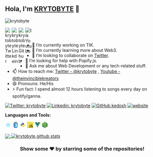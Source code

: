 ## Hola, I'm [KRYTOBYTE](https://kedosh.github.io) 👋

<p align="left"> <img src="https://komarev.com/ghpvc/?username=Kedosh&label=Views&color=blue&style=plastic" alt="krytobyte" /> </p>

<a href="https://twitter.com/krytobyte">
  <img align="left" alt="krytobyte Twitter" width="22px" src="https://cdn.jsdelivr.net/npm/simple-icons@v3/icons/twitter.svg" />
</a>
<a href="https://www.linkedin.com/in/developer-kedosh">
  <img align="left" alt="krytobyte Linkdein" width="22px" src="https://cdn.jsdelivr.net/npm/simple-icons@v3/icons/linkedin.svg" />
</a>
<a href="https://github.com/kedosh">
  <img align="left" alt="krytobyte Github" width="22px" src="https://cdn.jsdelivr.net/npm/simple-icons@v3/icons/github.svg" />
</a>

<a href="https://www.youtube.com/channel/UCT3Ok1Z4t72Sa_wbqhNnCUg/">
  <img align="left" alt="tik Youtube" width="22px" src="https://cdn.jsdelivr.net/npm/simple-icons@v3/icons/youtube.svg" />
</a>

<br/>
<br/>


- 🔭 I’m currently working on TIK.
- 🌱 I’m currently learning more about Web3.
- 👯 I’m looking to collaborate on [Twitter](https://twitter.com/krytobyte).
- 🤔 I’m looking for help with Popify.js.
- 💬 Ask me about Web Development or any tech-related stuff.
- 📫 How to reach me: [Twitter - @krytobyte](https://twitter.com/krytobyte) , [Youtube - @theinvinciblekreators](https://www.youtube.com/channel/UCT3Ok1Z4t72Sa_wbqhNnCUg/)
- 😄 Pronouns: He/His
- ⚡ Fun fact: I spend almost 12 hours listening to songs every day on spotify/ganna.

[![Twitter: krytobyte](https://img.shields.io/twitter/follow/krytobyte?style=social)](https://twitter.com/krytobyte)
[![Linkedin: krytobyte](https://img.shields.io/badge/-krytobyte-blue?style=flat-square&logo=Linkedin&logoColor=white&link=https://www.linkedin.com/in/developer-kedosh/)](https://www.linkedin.com/in/developer-kedosh/)
[![GitHub kedosh](https://img.shields.io/github/followers/kedosh?label=follow&style=social)](https://github.com/kedosh)
[![website](https://img.shields.io/badge/web-2648ff?style=flat-square&logo=google-chrome)](https://kedosh.github.io)


**Languages and Tools:**  

<code><img height="20" src="https://raw.githubusercontent.com/github/explore/80688e429a7d4ef2fca1e82350fe8e3517d3494d/topics/react/react.png"></code>
<code><img height="20" src="https://raw.githubusercontent.com/github/explore/80688e429a7d4ef2fca1e82350fe8e3517d3494d/topics/css/css.png"></code>
<code><img height="20" src="https://raw.githubusercontent.com/github/explore/80688e429a7d4ef2fca1e82350fe8e3517d3494d/topics/python/python.png"></code>
<code><img height="20" src="https://raw.githubusercontent.com/github/explore/80688e429a7d4ef2fca1e82350fe8e3517d3494d/topics/javascript/javascript.png"></code>
<code><img height="20" src="https://raw.githubusercontent.com/github/explore/80688e429a7d4ef2fca1e82350fe8e3517d3494d/topics/vue/vue.png"></code>
<code><img height="20" src="https://raw.githubusercontent.com/github/explore/80688e429a7d4ef2fca1e82350fe8e3517d3494d/topics/nodejs/nodejs.png"></code>    

<a href="https://github.com/kedosh">
  <img align="center" src="https://github-readme-stats.vercel.app/api/top-langs/?username=kedosh&theme=light&hide_langs_below=1" />
</a>
<a href="https://github.com/kedosh">
 <img align="center" src="https://github-readme-stats.vercel.app/api?username=kedosh&show_icons=true&theme=light&line_height=27" alt="krytobyte github stats"/>
</a>



<div align="center">

### Show some ❤️ by starring some of the repositories!

</div>
